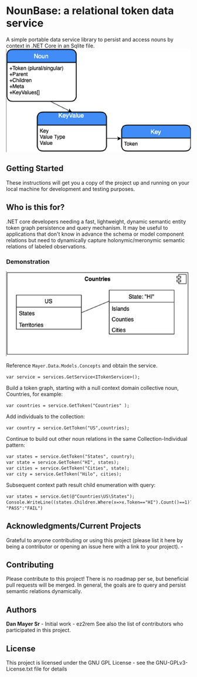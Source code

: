﻿# NounBase: a relational token data service

A simple portable data service library to persist and access nouns by context in .NET Core in an Sqlite file.
![Screenshot](TokenModel.png)

## Getting Started

These instructions will get you a copy of the project up and running on your local machine for development and testing purposes. 

## Who is this for?

.NET core developers needing a fast, lightweight, dynamic semantic entity token graph persistence and query mechanism. 
It may be useful to applications that don't know in advance the schema or model component relations but need to dynamically capture holonymic/meronymic semantic relations of labeled observations.

### Demonstration
![Example](Example.png)

Reference `Mayer.Data.Models.Concepts` and obtain the service.
```
var service = services.GetService<ITokenService>();
```

Build a token graph, starting with a null context domain collective noun, Countries, for example:
```
var countries = service.GetToken("Countries" );
```
Add individuals to the collection:
```
var country = service.GetToken("US",countries);
```
Continue to build out other noun relations in the same Collection-Individual pattern:
```
var states = service.GetToken("States", country);
var state = service.GetToken("HI", states);
var cities = service.GetToken("Cities", state);
var city = service.GetToken("Hilo", cities);
```
Subsequent context path result child enumeration with query:
```
var states = service.Get(@"Countries\US\States");
Console.WriteLine((states.Children.Where(x=>x.Token=="HI").Count()==1)? "PASS":"FAIL")
```

## Acknowledgments/Current Projects

Grateful to anyone contributing or using this project (please list it here by being a contributor or opening an issue here with a link to your project).
    -

## Contributing

Please contribute to this project! There is no roadmap per se, but beneficial pull requests will be merged. In general, the goals are to query and persist semantic relations dynamically.

## Authors

**Dan Mayer Sr** - Initial work - ez2rem
See also the list of contributors who participated in this project.

## License

This project is licensed under the GNU GPL License - see the GNU-GPLv3-License.txt file for details

